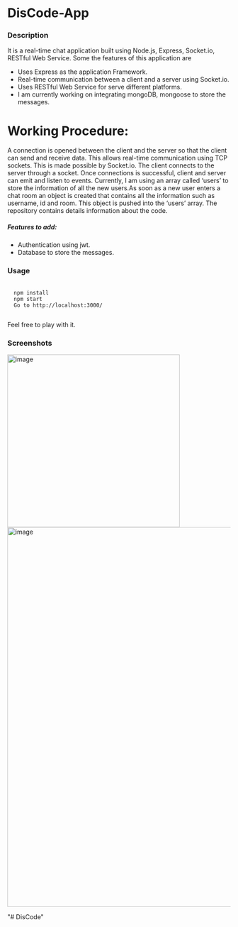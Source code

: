 # DisCode-App

<h3> Description </h3>
<p>It is a real-time chat application built using Node.js, Express, Socket.io, RESTful Web
Service. 
Some the features of this application are
<ul>
<li>Uses Express as the application Framework.</li>
<li>Real-time communication between a client and a server using Socket.io.</li>
<li>Uses RESTful Web Service for serve different platforms.</li>
<li>I am currently working on integrating mongoDB, mongoose to store the messages.</li>
</ul>

# Working Procedure:
A connection is opened between the client and the server so that the client can send and receive data. This
allows real-time communication using TCP sockets. This is made possible by Socket.io. The client
connects to the server through a socket. Once connections is successful, client and server can emit and
listen to events. Currently, I am using an array called ‘users’ to store the information of all the new users.As
soon as a new user enters a chat room an object is created that contains all the information such as
username, id and room. This object is pushed into the ‘users’ array. The repository contains details
information about the code.

<h5>Features to add:</h5>
<ul>
<li>Authentication using jwt.</li>
<li>Database to store the messages.</li>
</ul>
 </p>

<h3> Usage </h3>
<pre> <code>
  npm install
  npm start
  Go to <a>http://localhost:3000/</a>
  </code>
</pre>
Feel free to play with it.

<h3> Screenshots </h3>
<p>
 
<img width="389" alt="image" src="https://user-images.githubusercontent.com/88477312/204710258-812d6359-dfb3-4c54-be00-0ac6737aab02.png">

<img width="856" alt="image" src="https://user-images.githubusercontent.com/88477312/204710395-82a9d61d-bc26-4bda-b06f-aabcdd9974c7.png">
</p>


"# DisCode" 
